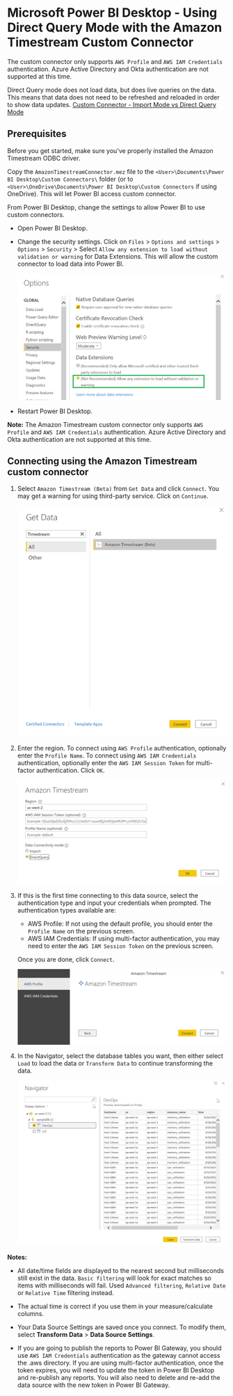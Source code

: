 # Microsoft Power BI Desktop - Using Direct Query Mode with the Amazon Timestream Custom Connector

The custom connector only supports `AWS Profile` and `AWS IAM Credentials` authentication. Azure Active Directory and Okta authentication are not supported at this time.

Direct Query mode does not load data, but does live queries on the data. This means that data does not need to be refreshed and reloaded in order to show data updates. [Custom Connector - Import Mode vs Direct Query Mode](https://social.technet.microsoft.com/wiki/contents/articles/53078.power-bi-import-mode-vs-directquery-mode.aspx)

## Prerequisites
Before you get started, make sure you've properly installed the Amazon Timestream ODBC driver. 

Copy the `AmazonTimestreamConnector.mez` file to the `<User>\Documents\Power BI Desktop\Custom Connectors\` folder (or to `<User>\OneDrive\Documents\Power BI Desktop\Custom Connectors` if using OneDrive). This will let Power BI access custom connector.

From Power BI Desktop, change the settings to allow Power BI to use custom connectors.
* Open Power BI Desktop.
* Change the security settings. Click on `Files` > `Options and settings` > `Options` > `Security` > Select `Allow any extension to load without validation or warning` for Data Extensions. This will allow the custom connector to load data into Power BI.

    ![](../../images/powerbi-connector/pbi_settings.png)

* Restart Power BI Desktop.

**Note:** The Amazon Timestream custom connector only supports `AWS Profile` and `AWS IAM Credentials` authentication. Azure Active Directory and Okta authentication are not supported at this time.

## Connecting using the Amazon Timestream custom connector

1. Select `Amazon Timestream (Beta)` from `Get Data` and click `Connect`. You may get a warning for using third-party service. Click on `Continue`.

    ![](../../images/powerbi-connector/get_data_custom_connector.png)

2. Enter the region. To connect using `AWS Profile` authentication, optionally enter the `Profile Name`. To connect using `AWS IAM Credentials` authentication, optionally enter the `AWS IAM Session Token` for multi-factor authentication. Click `OK`.

    ![](../../images/powerbi-connector/timestream_connector_direct_query.png)

3. If this is the first time connecting to this data source, select the authentication type and input your credentials when prompted. The authentication types available are:

    * AWS Profile: If not using the default profile, you should enter the `Profile Name` on the previous screen.
    * AWS IAM Credentials: If using multi-factor authentication, you may need to enter the `AWS IAM Session Token` on the previous screen.
    
   Once you are done, click `Connect`.

    ![](../../images/powerbi-connector/custom_connector_connect.png)

4. In the Navigator, select the database tables you want, then either select `Load` to load the data or `Transform Data` to continue transforming the data.

    ![](../../images/powerbi-connector/custom_connector_navigator.png)

**Notes:**

* All date/time fields are displayed to the nearest second but milliseconds still exist in the data. `Basic filtering` will look for exact matches so items with milliseconds will fail. Used `Advanced filtering`, `Relative Date` or `Relative Time` filtering instead.

* The actual time is correct if you use them in your measure/calculate columns.

* Your Data Source Settings are saved once you connect. To modify them, select **Transform Data** > **Data Source Settings**.

* If you are going to publish the reports to Power BI Gateway, you should use `AWS IAM Credentials` authentication as the gateway cannot access the .aws directory. If you are using multi-factor authentication, once the token expires, you will need to update the token in Power BI Desktop and re-publish any reports. You will also need to delete and re-add the data source with the new token in Power BI Gateway.
